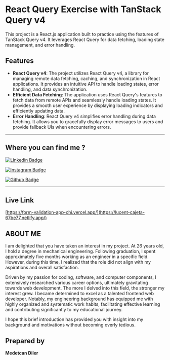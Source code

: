 # React Query Exercise with TanStack Query v4

This project is a React.js application built to practice using the features of TanStack Query v4. It leverages React Query for data fetching, loading state management, and error handling.

## Features

- **React Query v4**: The project utilizes React Query v4, a library for managing remote data fetching, caching, and synchronization in React applications. It provides an intuitive API to handle loading states, error handling, and data synchronization.
- **Efficient Data Fetching**: The application uses React Query's features to fetch data from remote APIs and seamlessly handle loading states. It provides a smooth user experience by displaying loading indicators and efficiently updating data.
- **Error Handling**: React Query v4 simplifies error handling during data fetching. It allows you to gracefully display error messages to users and provide fallback UIs when encountering errors.

---

## Where you can find me ? 

[![Linkedin Badge](https://img.shields.io/badge/LinkedIn-0077B5?style=for-the-badge&logo=linkedin&logoColor=white)](https://www.linkedin.com/in/medetcandiler)

[![Instagram Badge](https://img.shields.io/badge/-Instagram-C13584?style=flat-quare&labelColor=C13584&logo=instagram&logoColor=white&link=link)](https://www.instagram.com/medetdiler/)

[![Github Badge](https://img.shields.io/badge/-Github-000?style=quare&labelColor=000&logo=Github&logoColor=white&link=link)](https://github.com/medetcandiler)

---
## Live Link
[https://form-validation-app-chi.vercel.app/](https://lucent-cajeta-67be77.netlify.app/)


## ABOUT ME 
I am delighted that you have taken an interest in my project. At 26 years old, I hold a degree in mechanical engineering. Following graduation, I spent approximately five months working as an engineer in a specific field. However, during this time, I realized that the role did not align with my aspirations and overall satisfaction.

Driven by my passion for coding, software, and computer components, I extensively researched various career options, ultimately gravitating towards web development. The more I delved into this field, the stronger my interest grew. I became determined to excel as a talented frontend web developer. Notably, my engineering background has equipped me with highly organized and systematic work habits, facilitating effective learning and contributing significantly to my educational journey.

I hope this brief introduction has provided you with insight into my background and motivations without becoming overly tedious.

## Prepared by
**Medetcan Diler**

